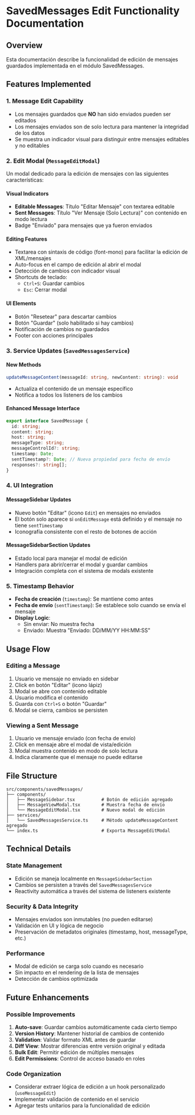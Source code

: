 # SavedMessages Edit Functionality Documentation

## Overview
Esta documentación describe la funcionalidad de edición de mensajes guardados implementada en el módulo SavedMessages.

## Features Implemented

### 1. Message Edit Capability
- Los mensajes guardados que **NO** han sido enviados pueden ser editados
- Los mensajes enviados son de solo lectura para mantener la integridad de los datos
- Se muestra un indicador visual para distinguir entre mensajes editables y no editables

### 2. Edit Modal (`MessageEditModal`)
Un modal dedicado para la edición de mensajes con las siguientes características:

#### Visual Indicators
- **Editable Messages**: Título "Editar Mensaje" con textarea editable
- **Sent Messages**: Título "Ver Mensaje (Solo Lectura)" con contenido en modo lectura
- Badge "Enviado" para mensajes que ya fueron enviados

#### Editing Features
- Textarea con sintaxis de código (font-mono) para facilitar la edición de XML/mensajes
- Auto-focus en el campo de edición al abrir el modal
- Detección de cambios con indicador visual
- Shortcuts de teclado:
  - `Ctrl+S`: Guardar cambios
  - `Esc`: Cerrar modal

#### UI Elements
- Botón "Resetear" para descartar cambios
- Botón "Guardar" (solo habilitado si hay cambios)
- Notificación de cambios no guardados
- Footer con acciones principales

### 3. Service Updates (`SavedMessagesService`)

#### New Methods
```typescript
updateMessageContent(messageId: string, newContent: string): void
```
- Actualiza el contenido de un mensaje específico
- Notifica a todos los listeners de los cambios

#### Enhanced Message Interface
```typescript
export interface SavedMessage {
  id: string;
  content: string;
  host: string;
  messageType: string;
  messageControlId?: string;
  timestamp: Date;
  sentTimestamp?: Date; // Nueva propiedad para fecha de envío
  responses?: string[];
}
```

### 4. UI Integration

#### MessageSidebar Updates
- Nuevo botón "Editar" (icono `Edit`) en mensajes no enviados
- El botón solo aparece si `onEditMessage` está definido y el mensaje no tiene `sentTimestamp`
- Iconografía consistente con el resto de botones de acción

#### MessageSidebarSection Updates
- Estado local para manejar el modal de edición
- Handlers para abrir/cerrar el modal y guardar cambios
- Integración completa con el sistema de modals existente

### 5. Timestamp Behavior
- **Fecha de creación** (`timestamp`): Se mantiene como antes
- **Fecha de envío** (`sentTimestamp`): Se establece solo cuando se envía el mensaje
- **Display Logic**: 
  - Sin enviar: No muestra fecha
  - Enviado: Muestra "Enviado: DD/MM/YY HH:MM:SS"

## Usage Flow

### Editing a Message
1. Usuario ve mensaje no enviado en sidebar
2. Click en botón "Editar" (icono lápiz)
3. Modal se abre con contenido editable
4. Usuario modifica el contenido
5. Guarda con `Ctrl+S` o botón "Guardar"
6. Modal se cierra, cambios se persisten

### Viewing a Sent Message
1. Usuario ve mensaje enviado (con fecha de envío)
2. Click en mensaje abre el modal de vista/edición
3. Modal muestra contenido en modo de solo lectura
4. Indica claramente que el mensaje no puede editarse

## File Structure

```
src/components/savedMessages/
├── components/
│   ├── MessageSidebar.tsx          # Botón de edición agregado
│   ├── MessageViewModal.tsx        # Muestra fecha de envío
│   └── MessageEditModal.tsx        # Nuevo modal de edición
├── services/
│   └── SavedMessagesService.ts     # Método updateMessageContent agregado
└── index.ts                        # Exporta MessageEditModal
```

## Technical Details

### State Management
- Edición se maneja localmente en `MessageSidebarSection`
- Cambios se persisten a través del `SavedMessagesService`
- Reactivity automática a través del sistema de listeners existente

### Security & Data Integrity
- Mensajes enviados son inmutables (no pueden editarse)
- Validación en UI y lógica de negocio
- Preservación de metadatos originales (timestamp, host, messageType, etc.)

### Performance
- Modal de edición se carga solo cuando es necesario
- Sin impacto en el rendering de la lista de mensajes
- Detección de cambios optimizada

## Future Enhancements

### Possible Improvements
1. **Auto-save**: Guardar cambios automáticamente cada cierto tiempo
2. **Version History**: Mantener historial de cambios de contenido
3. **Validation**: Validar formato XML antes de guardar
4. **Diff View**: Mostrar diferencias entre versión original y editada
5. **Bulk Edit**: Permitir edición de múltiples mensajes
6. **Edit Permissions**: Control de acceso basado en roles

### Code Organization
- Considerar extraer lógica de edición a un hook personalizado (`useMessageEdit`)
- Implementar validación de contenido en el servicio
- Agregar tests unitarios para la funcionalidad de edición
